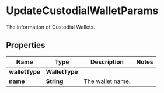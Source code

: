 

# UpdateCustodialWalletParams

The information of Custodial Wallets.

## Properties

| Name | Type | Description | Notes |
|------------ | ------------- | ------------- | -------------|
|**walletType** | **WalletType** |  |  |
|**name** | **String** | The wallet name. |  |



